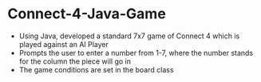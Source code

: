 # Connect-4-Java-Game

- Using Java, developed a standard 7x7 game of Connect 4 which is played against an AI Player
- Prompts the user to enter a number from 1-7, where the number stands for the column the piece will go in
- The game conditions are set in the board class
